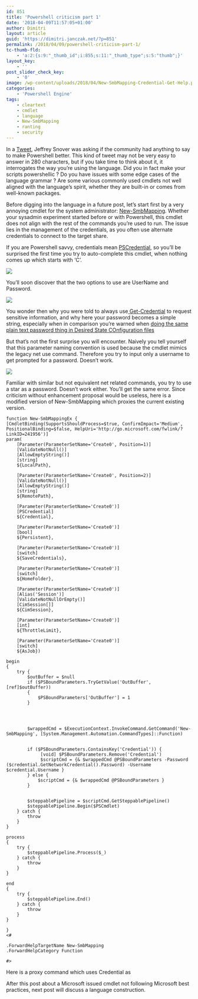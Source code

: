 ```yaml
---
id: 851
title: 'Powershell criticism part 1'
date: '2018-04-09T11:57:05+01:00'
author: Dimitri
layout: article
guid: 'https://dimitri.janczak.net/?p=851'
permalink: /2018/04/09/powershell-criticism-part-1/
tc-thumb-fld:
    - 'a:2:{s:9:"_thumb_id";i:855;s:11:"_thumb_type";s:5:"thumb";}'
layout_key:
    - ''
post_slider_check_key:
    - '0'
image: /wp-content/uploads/2018/04/New-SmbMapping-Credential-Get-Help.png
categories:
    - 'Powershell Engine'
tags:
    - cleartext
    - cmdlet
    - language
    - New-SmbMapping
    - ranting
    - security
---
```


In a [Tweet](https://twitter.com/jsnover/status/948270117283958784), Jeffrey Snover was asking if the community had anything to say to make Powershell better. This kind of tweet may not be very easy to answer in 280 characters, but if you take time to think about it, it interrogates the way you’re using the language. Did you in fact make your scripts powershellic ? Do you have issues with some edge cases of the language grammar ? Are some various commonly used cmdlets not well aligned with the language’s spirit, whether they are built-in or comes from well-known packages.

Before digging into the language in a future post, let’s start first by a very annoying cmdlet for the system administrator: [New-SmbMapping](https://docs.microsoft.com/en-us/powershell/module/smbshare/new-smbmapping?view=win10-ps). Whether your sysadmin experiment started before or with Powershell, this cmdlet does not align with the rest of the commands you’re used to run. The issue lies in the management of the credentials, as you often use alternate credentials to connect to the target share.

If you are Powershell savvy, credentials mean [PSCredential](https://docs.microsoft.com/en-us/dotnet/api/system.management.automation.pscredential), so you’ll be surprised the first time you try to auto-complete this cmdlet, when nothing comes up which starts with ‘C’.

[![](https://dimitri.janczak.net/wp-content/uploads/2018/04/New-SmbMapping-Credential-Unknown-parameter.png)](https://dimitri.janczak.net/wp-content/uploads/2018/04/New-SmbMapping-Credential-Unknown-parameter.png)

You’ll soon discover that the two options to use are UserName and Password.

[![](https://dimitri.janczak.net/wp-content/uploads/2018/04/New-SmbMapping-Credential-Get-Help.png)](https://dimitri.janczak.net/wp-content/uploads/2018/04/New-SmbMapping-Credential-Get-Help.png)

You wonder then why you were told to always use[ Get-Credential](https://docs.microsoft.com/en-us/powershell/module/microsoft.powershell.security/get-credential) to request sensitive information, and why here your password becomes a simple string, especially when in comparison you’re warned when [doing the same plain text password thing in Desired State COnfiguration files](https://blogs.technet.microsoft.com/ashleymcglone/2015/12/18/using-credentials-with-psdscallowplaintextpassword-and-psdscallowdomainuser-in-powershell-dsc-configuration-data/)

But that’s not the first surprise you will encounter. Naively you tell yourself that this parameter naming convention is used because the cmdlet mimics the legacy net use command. Therefore you try to input only a username to get prompted for a password. Doesn’t work.

[![](https://dimitri.janczak.net/wp-content/uploads/2018/04/New-SmbMapping-Credential-No-Password-Prompt.png)](https://dimitri.janczak.net/wp-content/uploads/2018/04/New-SmbMapping-Credential-No-Password-Prompt.png)

Familiar with similar but not equivalent net related commands, you try to use a star as a password. Doesn’t work either. You’ll get the same error. Since criticism without enhancement proposal would be useless, here is a modified version of New-SmbMapping which proxies the current existing version.

```
function New-SmbMappingEx {
[CmdletBinding(SupportsShouldProcess=$true, ConfirmImpact='Medium', PositionalBinding=$false, HelpUri='http://go.microsoft.com/fwlink/?LinkID=241956')]
param(
    [Parameter(ParameterSetName='Create0', Position=1)]
    [ValidateNotNull()]
    [AllowEmptyString()]
    [string]
    ${LocalPath},

    [Parameter(ParameterSetName='Create0', Position=2)]
    [ValidateNotNull()]
    [AllowEmptyString()]
    [string]
    ${RemotePath},

    [Parameter(ParameterSetName='Create0')]
    [PSCredential]
    ${Credential},

    [Parameter(ParameterSetName='Create0')]
    [bool]
    ${Persistent},

    [Parameter(ParameterSetName='Create0')]
    [switch]
    ${SaveCredentials},

    [Parameter(ParameterSetName='Create0')]
    [switch]
    ${HomeFolder},

    [Parameter(ParameterSetName='Create0')]
    [Alias('Session')]
    [ValidateNotNullOrEmpty()]
    [CimSession[]]
    ${CimSession},

    [Parameter(ParameterSetName='Create0')]
    [int]
    ${ThrottleLimit},

    [Parameter(ParameterSetName='Create0')]
    [switch]
    ${AsJob})

begin
{
    try {
        $outBuffer = $null
        if ($PSBoundParameters.TryGetValue('OutBuffer', [ref]$outBuffer))
        {
            $PSBoundParameters['OutBuffer'] = 1
        }




        $wrappedCmd = $ExecutionContext.InvokeCommand.GetCommand('New-SmbMapping', [System.Management.Automation.CommandTypes]::Function)

 
        if ($PSBoundParameters.ContainsKey('Credential')) {
             [void] $PSBoundParameters.Remove('Credential')
             $scriptCmd = {& $wrappedCmd @PSBoundParameters -Password ($credential.GetNetworkCredential().Password) -Username $credential.Username }
        } else {
            $scriptCmd = {& $wrappedCmd @PSBoundParameters }
        }

       
        $steppablePipeline = $scriptCmd.GetSteppablePipeline()
        $steppablePipeline.Begin($PSCmdlet)
    } catch {
        throw
    }
}

process
{
    try {
        $steppablePipeline.Process($_)
    } catch {
        throw
    }
}

end
{
    try {
        $steppablePipeline.End()
    } catch {
        throw
    }
}

}
<#

.ForwardHelpTargetName New-SmbMapping
.ForwardHelpCategory Function

#>
```

Here is a proxy command which uses Credential as

After this post about a Microsoft issued cmdlet not following Microsoft best practices, next post will discuss a language construction.